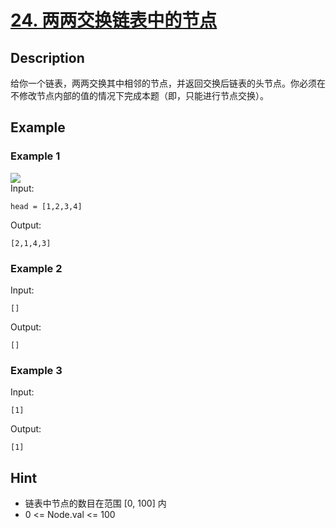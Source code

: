 # [24. 两两交换链表中的节点](https://leetcode.cn/problems/swap-nodes-in-pairs/)
## Description
给你一个链表，两两交换其中相邻的节点，并返回交换后链表的头节点。你必须在不修改节点内部的值的情况下完成本题（即，只能进行节点交换）。
## Example
### Example 1
![](https://assets.leetcode.com/uploads/2020/10/03/swap_ex1.jpg)  
Input:  
```
head = [1,2,3,4]
```
Output:
```
[2,1,4,3]
```
### Example 2
Input:  
```
[]
```
Output:
```
[]
```
### Example 3
Input:  
```
[1]
```
Output:
```
[1]
```
## Hint
- 链表中节点的数目在范围 [0, 100] 内
- 0 <= Node.val <= 100

